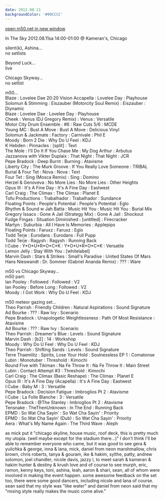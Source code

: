 ```yaml
---
date: 2012.08.11
backgroundColor: '#99CCCC'
---
```


[open m50.net in new window  
](http://m50.net/)  

In The Sky 2012.08.11sa 14:00-01:00 @ Kameran's, Chicago  

silent{k}, Ashina...  
no setlists  

Beyond Luck...  
live  

Chicago Skyway...  
no setlist  

m50...  
Blaze : Lovelee Dae 20:20 Vision Accapella : Lovelee Day : Playhouse  
Solomun & Stimming : Eiszauber (Motorcity Soul Remix) : Eiszauber : Diynamic  
Blaze : Lovelee Dae : Lovelee Day : Playhouse  
Cheek : Venus (DJ Gregory Remix) : Venus : Versatile  
Motor City Drum Ensemble : #6 : Raw Cuts 5/6 : MCDE  
Young MC : Bust A Move : Bust A Move : Delicious Vinyl  
Solomun & Jackmate : Factory : Carnivale : Phil E  
Moody : Born 2 Die : Why Do U Feel : KDJ  
K Hebden : Pinnacles : \[split\] : Text  
The Mole : I'll Do It If You Chase Me : My Dog Arthur : Arbutus  
Jazzanova with Vikter Duplaix : That Night : That Night : JCR  
Pepe Bradock : Deep Burnt : Burning : Atavisme  
Liberty City : The Murk Groove : If You Really Love Someone : TRIBAL  
Burial & Four Tet : Nova : Nova : Text  
Four Tet : Sing (Mosca Remix) : Sing : Domino  
Herzel & Genoveva : No More Lies : No More Lies : Other Heights  
Opus III : It's A Fine Day : It's A Fine Day : Eastwest  
Carl Craig : The Climax : The Climax : Planet E  
Tofu Productions : Trabalhador : Trabalhador : Sundance  
Floating Points : People's Potential : People's Potential : Eglo  
Rhythm & Sound w Jah Batta : Music Hit You : Music Hit You : Burial Mix  
Gregory Issacs : Gone A Jail (Strategy Mix) : Gone A Jail : Shockout  
Fudge Fingas : Situation Diminished : \[untitled\] : Firecracker  
Martyn : Suburbia : All I Have Is Memories : Applepips  
Floating Points : Faruxz : Faruxz : Eglo  
Todd Terje : Eurodans : Eurodans : Full Pupp  
Todd Terje : Ragysh : Ragysh : Running Back  
I:Cube : Y\*O\*U\*R\*O\*C\*K : Y\*O\*U\*R\*O\*C\*K : Versatile  
Lemon Jelly : Stay With You : \[whitelabel\]  
Marvin Dash : Stars & Strikes : Small's Paradise : United States Of Mars  
Hans Nieswandt : Dr. Sommer (Gabriel Ananda Remix) : ??? : Ware  

m50 vs Chicago Skyway...  
m50 part:  
Ian Pooley : Followed : Followed : V2  
Ian Pooley : Before Long : Followed : V2  
Moody : I Got Work : Why Do U Feel : KDJ  

m50 meteor gazing set...  
Theo Parrish : Friendly Children : Natural Aspirations : Sound Signature  
Ad Bourke : ??? : Raw Ivy : Scenario  
Pepe Bradock : Unapologetic Weightlessness : Path Of Most Resistance : Atavisme  
Ad Bourke : ??? : Raw Ivy : Scenario  
Theo Parrish : Dreamer's Blue : Levels : Sound Signature  
Marvin Dash : \[b2\] : 14 : Workshop  
Moody : Why Do U Feel : Why Do U Feel : KDJ  
Theo Parrish : Shifting Sands : Levels : Sound Signature  
Terre Thaemlitz : Spirits, Lose Your Hold : Soulnessless EP 1 : Comatonse  
Lubin : Monotuber : Threshold : Kimochi  
Round Five with Tikiman : Na Fe Throw It : Na Fe Throw It : Main Street  
Lubin : Contact Attempt #3 : Threshold : Kimochi  
Carl Craig : The Climax (Basic Reshape) : The Climax : Planet E  
Opus III : It's A Fine Day (Acapella) : It's A Fine Day : Eastwest  
I:Cube : Baby M : 3 : Versatile  
Pepe Bradock : Decision Fatigue : Imbroglios Pt 2 : Atavisme  
I:Cube : La Folle Blanche : 3 : Versatile  
Pepe Bradock : @The Stanley : Imbroglios Pt 2 : Atavisme  
Tensnake : TheThenUnknown : In The End : Running Back  
EPMD : So Wat Cha Sayin' : So Wat Cha Sayin' : Priority  
EPMD : So Wat Cha Sayin' (Dub) : So Wat Cha Sayin' : Priority  
Aera : What's My Name Again : The Third Wave : Aleph  

as mick put it "chicago skyline, house music, roof deck, this is pretty much my utopia. (well maybe except for the stadium there...)" I don't think I'll be able to remember everyone who came, but it was good to see gera & yulichka & george, inna & lana, mick, daniel from neon marshmallow, chris brown, chris roberts, tanya & gouram, ike & hakim, sylthe, patty, andrew solomon, joel chandler, nicole davis, jazzy l, to meet sarah & kameran & hakim hunter & destiny & krush love and of course to see murph, eric, ramon, kenny keys, toni, ashina, leah, aaron & shari, sean, all of whom were involved in making the event happen. some awesome feedback on the set too, there were some good dancers, including nicole and lana of course. sean said that my style was "like water" and daniel from neon said that my "mixing style really makes the music come alive."